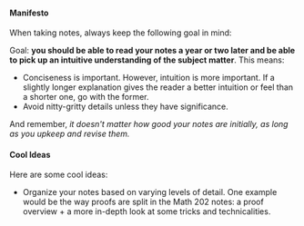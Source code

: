 #### Manifesto

When taking notes, always keep the following goal in mind:

Goal: **you should be able to read your notes a year or two later and be able to pick up an intuitive understanding of the subject matter**. This means:

- Conciseness is important. However, intuition is more important. If a slightly longer explanation gives the reader a better intuition or feel than a shorter one, go with the former.
- Avoid nitty-gritty details unless they have significance.

And remember, *it doesn't matter how good your notes are initially, as long as you upkeep and revise them.*



#### Cool Ideas

Here are some cool ideas:

- Organize your notes based on varying levels of detail. One example would be the way proofs are split in the Math 202 notes: a proof overview + a more in-depth look at some tricks and technicalities. 